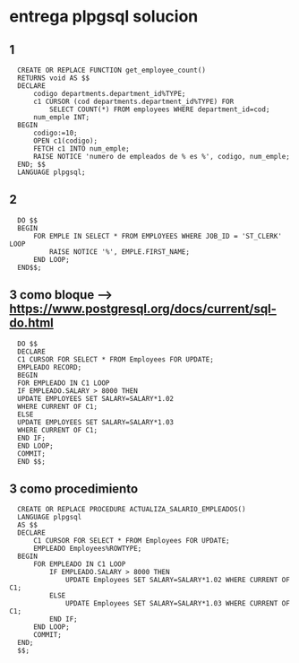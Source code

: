 # entrega plpgsql solucion

## 1

      CREATE OR REPLACE FUNCTION get_employee_count() 
      RETURNS void AS $$ 
      DECLARE 
          codigo departments.department_id%TYPE; 
          c1 CURSOR (cod departments.department_id%TYPE) FOR 
              SELECT COUNT(*) FROM employees WHERE department_id=cod; 
          num_emple INT; 
      BEGIN 
          codigo:=10; 
          OPEN c1(codigo); 
          FETCH c1 INTO num_emple; 
          RAISE NOTICE 'numero de empleados de % es %', codigo, num_emple; 
      END; $$ 
      LANGUAGE plpgsql;

## 2
      DO $$
      BEGIN
          FOR EMPLE IN SELECT * FROM EMPLOYEES WHERE JOB_ID = 'ST_CLERK' LOOP
              RAISE NOTICE '%', EMPLE.FIRST_NAME;
          END LOOP;
      END$$;

## 3 como bloque --> https://www.postgresql.org/docs/current/sql-do.html

      DO $$
      DECLARE 
      C1 CURSOR FOR SELECT * FROM Employees FOR UPDATE; 
      EMPLEADO RECORD;
      BEGIN 
      FOR EMPLEADO IN C1 LOOP 
      IF EMPLEADO.SALARY > 8000 THEN 
      UPDATE EMPLOYEES SET SALARY=SALARY*1.02 
      WHERE CURRENT OF C1; 
      ELSE 
      UPDATE EMPLOYEES SET SALARY=SALARY*1.03 
      WHERE CURRENT OF C1; 
      END IF; 
      END LOOP; 
      COMMIT; 
      END $$;

## 3 como procedimiento

      CREATE OR REPLACE PROCEDURE ACTUALIZA_SALARIO_EMPLEADOS() 
      LANGUAGE plpgsql
      AS $$
      DECLARE 
          C1 CURSOR FOR SELECT * FROM Employees FOR UPDATE; 
          EMPLEADO Employees%ROWTYPE;
      BEGIN 
          FOR EMPLEADO IN C1 LOOP 
              IF EMPLEADO.SALARY > 8000 THEN 
                  UPDATE Employees SET SALARY=SALARY*1.02 WHERE CURRENT OF C1; 
              ELSE 
                  UPDATE Employees SET SALARY=SALARY*1.03 WHERE CURRENT OF C1; 
              END IF; 
          END LOOP; 
          COMMIT; 
      END;
      $$;


